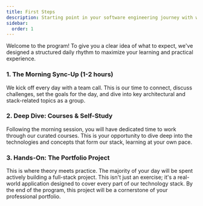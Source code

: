 ```yaml
---
title: First Steps
description: Starting point in your software engineering journey with webeet.
sidebar:
  order: 1
---
```


Welcome to the program! To give you a clear idea of what to expect, we've designed a structured daily rhythm to maximize your learning and practical experience.

### 1. The Morning Sync-Up (1-2 hours)

We kick off every day with a team call. This is our time to connect, discuss challenges, set the goals for the day, and dive into key architectural and stack-related topics as a group.

### 2. Deep Dive: Courses & Self-Study

Following the morning session, you will have dedicated time to work through our curated courses. This is your opportunity to dive deep into the technologies and concepts that form our stack, learning at your own pace.

### 3. Hands-On: The Portfolio Project

This is where theory meets practice. The majority of your day will be spent actively building a full-stack project. This isn't just an exercise; it's a real-world application designed to cover every part of our technology stack. By the end of the program, this project will be a cornerstone of your professional portfolio.
